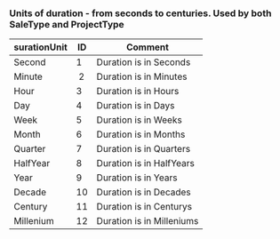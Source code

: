 
### Units of duration - from seconds to centuries. Used by both SaleType and ProjectType

| surationUnit | ID | Comment |
|---|---|---|
| Second | 1 | Duration is in Seconds |
| Minute |  2 | Duration is in Minutes |
| Hour | 3 | Duration is in Hours |
| Day | 4 | Duration is in Days |
| Week | 5 | Duration is in Weeks |
| Month | 6 | Duration is in Months |
| Quarter | 7 | Duration is in Quarters |
| HalfYear | 8 | Duration is in HalfYears |
| Year | 9 | Duration is in Years |
| Decade | 10 | Duration is in Decades |
| Century | 11 | Duration is in Centurys |
| Millenium | 12 | Duration is in Milleniums |
